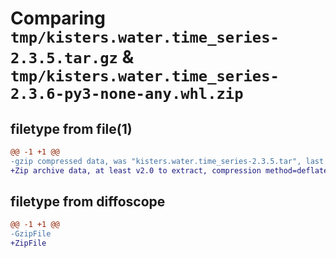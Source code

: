# Comparing `tmp/kisters.water.time_series-2.3.5.tar.gz` & `tmp/kisters.water.time_series-2.3.6-py3-none-any.whl.zip`

## filetype from file(1)

```diff
@@ -1 +1 @@
-gzip compressed data, was "kisters.water.time_series-2.3.5.tar", last modified: Thu Dec 15 18:37:10 2022, max compression
+Zip archive data, at least v2.0 to extract, compression method=deflate
```

## filetype from diffoscope

```diff
@@ -1 +1 @@
-GzipFile
+ZipFile
```

